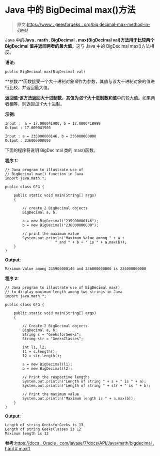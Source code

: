 # Java 中的 BigDecimal max()方法

> 原文:[https://www . geesforgeks . org/big decimal-max-method-in-Java/](https://www.geeksforgeeks.org/bigdecimal-max-method-in-java/)

Java 中的**Java . math . BigDecimal . max(BigDecimal val)**方法用于比较两个 BigDecimal 值并返回两者的**最大值**。这与 Java 中的 BigDecimal max()方法相反。

**语法:**

```
public BigDecimal max(BigDecimal val)
```

**参数:**函数接受一个大十进制对象*值*作为参数，其值与该大十进制对象的值进行比较，并返回最大值。

**返回值:**该方法返回大十进制数，其值为*这个*大十进制数和**值**中的较大值。如果两者相等，则返回*这个*大十进制。

**示例:**

```
Input :  a = 17.000041900, b = 17.0000418999
Output : 17.000041900

Input : a = 235900000146, b = 236000000000
Output : 236000000000

```

下面的程序将说明 BigDecimal 类的 max()函数。

**程序 1:**

```
// Java program to illustrate use of
// BigDecimal max() function in Java      
import java.math.*;

public class GFG {

    public static void main(String[] args)
    {

        // create 2 BigDecimal objects
        BigDecimal a, b;

        a = new BigDecimal("235900000146");
        b = new BigDecimal("236000000000");

        // print the maximum value
        System.out.println("Maximum Value among " + a + 
                       " and " + b + " is " + a.max(b));
    }
}
```

**Output:**

```
Maximum Value among 235900000146 and 236000000000 is 236000000000

```

**程序 2:**

```
// Java program to illustrate use of BigDecimal max() 
// to display maximum length among two strings in Java  
import java.math.*;

public class GFG {

    public static void main(String[] args)
    {

        // Create 2 BigDecimal objects
        BigDecimal a, b;
        String s = "GeeksforGeeks";
        String str = "GeeksClasses";

        int l1, l2;
        l1 = s.length();
        l2 = str.length();

        a = new BigDecimal(l1);
        b = new BigDecimal(l2);

        // Print the respective lengths
        System.out.println("Length of string " + s + " is " + a);
        System.out.println("Length of string " + str + " is " + b);

        // Print the maximum value
        System.out.println("Maximum length is " + a.max(b));
    }
}
```

**Output:**

```
Length of string GeeksforGeeks is 13
Length of string GeeksClasses is 12
Maximum length is 13

```

**参考:**[https://docs . Oracle . com/javase/7/docs/API/Java/math/bigdecimal . html # max()](https://docs.oracle.com/javase/7/docs/api/java/math/BigDecimal.html#max())